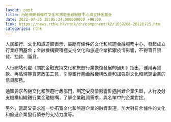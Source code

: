 ```yaml
---
layout: post
title: 內地鼓勵有條件文化和旅遊金融服務中心成立紓困基金
date: 2022-07-25 18:05:24.000000000 +08:00
link: https://news.rthk.hk/rthk/ch/component/k2/1659268-20220725.htm
categories: rthk
---
```


人民銀行、文化和旅遊部表示，鼓勵有條件的文化和旅遊金融服務中心，發起成立行業紓困基金；金融機構要積極支持文化和旅遊企業抵禦疫情影響，不得盲目限貸、抽貸、斷貸。

人行網站刊登《關於金融支持文化和旅遊行業恢復發展的通知》指出，運用再貸款、再貼現等貨幣政策工具，引導銀行業金融機構改善和加強對文化和旅遊企業的信貸服務。

通知要求各級文化和旅遊行政部門，制定受疫情影響暫遇困難企業名單，人行及分支機構組織銀行業金融機構，了解企業融資需求，與名單中的企業對接。

另外，當局又要求進一步拓寬文化和旅遊企業的融資渠道，加大對符合條件的文化和旅遊企業發行債券的支持力度等。
